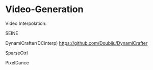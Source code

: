 # Video-Generation

Video Interpolation:

SEINE

DynamiCrafter(DCinterp)  https://github.com/Doubiiu/DynamiCrafter

SparseCtrl

PixelDance

